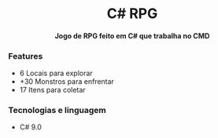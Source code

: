 <h1 align="center">
C# RPG
</h1>
<h4 align="center">
Jogo de RPG feito em C# que trabalha no CMD
</h4>

### Features
- 6 Locais para explorar
- +30 Monstros para enfrentar
- 17 Itens para coletar

### Tecnologias e linguagem
- C# 9.0



